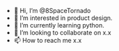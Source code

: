 - 👋 Hi, I’m @8SpaceTornado
- 👀 I’m interested in product design.
- 🌱 I’m currently learning python.
- 💞️ I’m looking to collaborate on x.x
- 📫 How to reach me x.x

<!---
8SpaceTornado/8SpaceTornado is a ✨ special ✨ repository because its `README.md` (this file) appears on your GitHub profile.
You can click the Preview link to take a look at your changes.
--->
